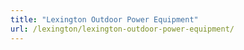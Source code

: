 ```yaml
---
title: "Lexington Outdoor Power Equipment"
url: /lexington/lexington-outdoor-power-equipment/
---
```

